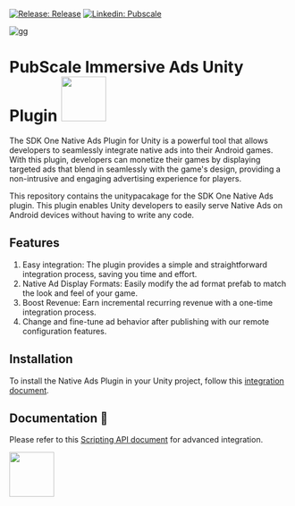 [![Release: Release](https://img.shields.io/github/v/release/GreedyGame/sdkone-unity_native_ads_plugin?style=flat-square)](https://github.com/GreedyGame/sdkone-unity_native_ads_plugin/releases/latest)
[![Linkedin: Pubscale](https://img.shields.io/badge/-Pubscale-blue?style=flat-square&logo=Linkedin&logoColor=white&link=https://in.linkedin.com/company/pubscale)](https://in.linkedin.com/company/pubscale)

![gg](https://github.com/GreedyGame/sdkone-unity_native_ads_plugin/assets/98257601/bf6b9642-a71d-4b85-8e91-b130fbc02eb2)

# PubScale Immersive Ads Unity Plugin <img align='centre' src="https://media.giphy.com/media/eLU5DifuOkjPtShwwW/giphy.gif" width="80">
The SDK One Native Ads Plugin for Unity is a powerful tool that allows developers to seamlessly integrate native ads into their Android games. With this plugin, developers can monetize their games by displaying targeted ads that blend in seamlessly with the game's design, providing a non-intrusive and engaging advertising experience for players.

This repository contains the unitypacakage for the SDK One Native Ads plugin. This plugin enables Unity developers to easily serve Native Ads on Android devices without having to write any code.

## Features
1. Easy integration: The plugin provides a simple and straightforward integration process, saving you time and effort.
2. Native Ad Display Formats: Easily modify the ad format prefab to match the look and feel of your game.
3. Boost Revenue: Earn incremental recurring revenue with a one-time integration process.
4. Change and fine-tune ad behavior after publishing with our remote configuration features.

## Installation
To install the Native Ads Plugin in your Unity project, follow this [integration document](https://greedygame.github.io/sdkone-unity_native_ads_plugin/).

## Documentation 📓
Please refer to this [Scripting API document](https://github.com/GreedyGame/sdkone-unity_native_ads_plugin/wiki) for advanced integration.

<img align='centre' src="https://media.giphy.com/media/hqU2KkjW5bE2v2Z7Q2/giphy.gif" width="80">
